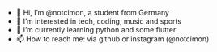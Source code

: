 - 👋 Hi, I’m @notcimon, a student from Germany
- 👀 I’m interested in tech, coding, music and sports
- 🌱 I’m currently learning python and some flutter
- 📫 How to reach me: via github or instagram (@notcimon)

<!---
notcimon/notcimon is a ✨ special ✨ repository because its `README.md` (this file) appears on your GitHub profile.
You can click the Preview link to take a look at your changes.
--->
